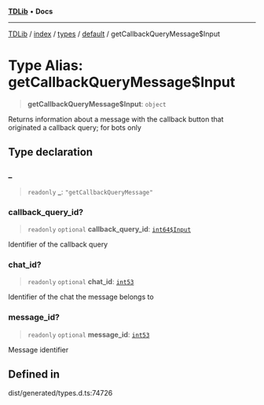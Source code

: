 [**TDLib**](../../../../../../README.md) • **Docs**

***

[TDLib](../../../../../../modules.md) / [index](../../../../../README.md) / [types](../../../README.md) / [default](../README.md) / getCallbackQueryMessage$Input

# Type Alias: getCallbackQueryMessage$Input

> **getCallbackQueryMessage$Input**: `object`

Returns information about a message with the callback button that originated a callback query; for bots only

## Type declaration

### \_

> `readonly` **\_**: `"getCallbackQueryMessage"`

### callback\_query\_id?

> `readonly` `optional` **callback\_query\_id**: [`int64$Input`](int64$Input-1.md)

Identifier of the callback query

### chat\_id?

> `readonly` `optional` **chat\_id**: [`int53`](int53-1.md)

Identifier of the chat the message belongs to

### message\_id?

> `readonly` `optional` **message\_id**: [`int53`](int53-1.md)

Message identifier

## Defined in

dist/generated/types.d.ts:74726
